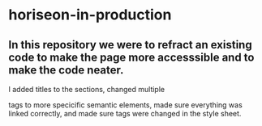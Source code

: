 # horiseon-in-production

##  In this repository we were to refract an existing code to make the page more accesssible and to make the code neater. 

I added titles to the sections, changed multiple <div> tags to more specicific semantic elements, made sure everything was linked correctly, and made sure tags were changed in the style sheet.








